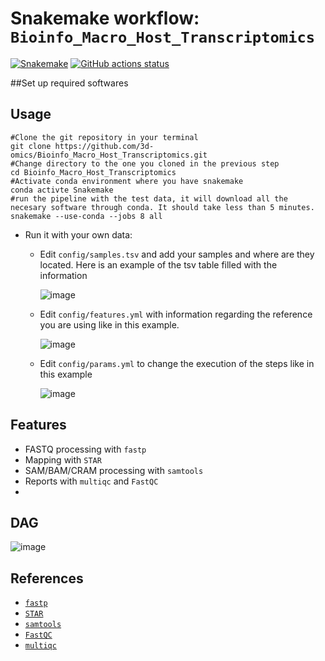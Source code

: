 # Snakemake workflow: `Bioinfo_Macro_Host_Transcriptomics`

[![Snakemake](https://img.shields.io/badge/snakemake-≥6.3.0-brightgreen.svg)](https://snakemake.github.io)
[![GitHub actions status](https://github.com/3d-omics/Bioinfo_Macro_Host_Transcriptomics/workflows/Tests/badge.svg?branch=devel)](https://github.com/3d-omics/Bioinfo_Macro_Host_Transcriptomics/actions?query=branch%3Adevel+workflow%3ATests)


##Set up required softwares

## Usage
  ```
  #Clone the git repository in your terminal
  git clone https://github.com/3d-omics/Bioinfo_Macro_Host_Transcriptomics.git
  #Change directory to the one you cloned in the previous step
  cd Bioinfo_Macro_Host_Transcriptomics
  #Activate conda environment where you have snakemake
  conda activte Snakemake
  #run the pipeline with the test data, it will download all the necesary software through conda. It should take less than 5 minutes.
  snakemake --use-conda --jobs 8 all
  ```

- Run it with your own data:
  - Edit `config/samples.tsv` and add your samples and where are they located. Here is an example of the tsv table filled with the information

    ![image](https://github.com/3d-omics/Bioinfo_Macro_Host_Transcriptomics/assets/103645443/bcf67745-9119-498d-a33d-1339ee864246)

  - Edit `config/features.yml` with information regarding the reference you are
    using like in this example.

    ![image](https://github.com/3d-omics/Bioinfo_Macro_Host_Transcriptomics/assets/103645443/195f50ea-eb61-47dd-a650-f91402eca2e3)

  - Edit `config/params.yml` to change the execution of the steps like in this example

    ![image](https://github.com/3d-omics/Bioinfo_Macro_Host_Transcriptomics/assets/103645443/af630e31-c113-4ee6-9408-50870ee54be5)

## Features
- FASTQ processing with `fastp`
- Mapping with `STAR`
- SAM/BAM/CRAM processing with `samtools`
- Reports with `multiqc` and `FastQC`
-
## DAG

![image](https://github.com/3d-omics/Bioinfo_Macro_Host_Transcriptomics/assets/103645443/37f829dd-17e3-4b63-bb42-235714c31520)


## References

- [`fastp`](https://github.com/OpenGene/fastp)
- [`STAR`](https://github.com/alexdobin/STAR)
- [`samtools`](https://github.com/samtools/samtools)
- [`FastQC`](https://github.com/s-andrews/FastQC)
- [`multiqc`](https://github.com/ewels/MultiQC)
